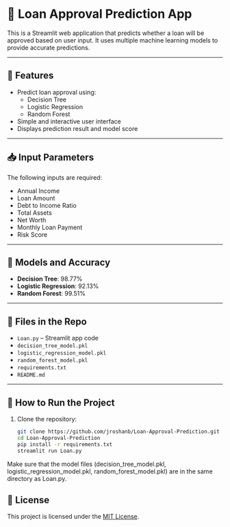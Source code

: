 # 🏦 Loan Approval Prediction App

This is a Streamlit web application that predicts whether a loan will be approved based on user input. It uses multiple machine learning models to provide accurate predictions.

---

## 📌 Features

- Predict loan approval using:
  - Decision Tree
  - Logistic Regression
  - Random Forest
- Simple and interactive user interface
- Displays prediction result and model score

---

## 📥 Input Parameters

The following inputs are required:

- Annual Income
- Loan Amount
- Debt to Income Ratio
- Total Assets
- Net Worth
- Monthly Loan Payment
- Risk Score

---

## 🧠 Models and Accuracy

- **Decision Tree**: 98.77%
- **Logistic Regression**: 92.13%
- **Random Forest**: 99.51%

---

## 📁 Files in the Repo

- `Loan.py` – Streamlit app code
- `decision_tree_model.pkl`
- `logistic_regression_model.pkl`
- `random_forest_model.pkl`
- `requirements.txt`
- `README.md`

---

## 🚀 How to Run the Project

1. Clone the repository:
   ```bash
   git clone https://github.com/jroshanb/Loan-Approval-Prediction.git
   cd Loan-Approval-Prediction
   pip install -r requirements.txt
   streamlit run Loan.py

Make sure that the model files (decision_tree_model.pkl, logistic_regression_model.pkl, random_forest_model.pkl) are in the same directory as Loan.py.

## 📄 License

This project is licensed under the [MIT License](LICENSE).
